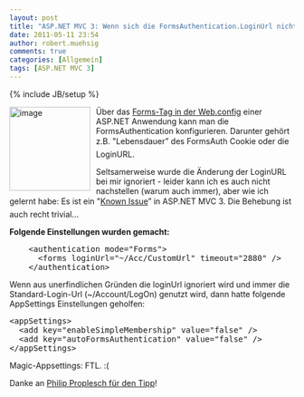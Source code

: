 ```yaml
---
layout: post
title: "ASP.NET MVC 3: Wenn sich die FormsAuthentication.LoginUrl nicht ändern lässt…"
date: 2011-05-11 23:54
author: robert.muehsig
comments: true
categories: [Allgemein]
tags: [ASP.NET MVC 3]
---
```

{% include JB/setup %}
<p><a href="{{BASE_PATH}}/assets/wp-images/image1276.png"><img style="border-bottom: 0px; border-left: 0px; margin: 0px 10px 0px 0px; display: inline; border-top: 0px; border-right: 0px" title="image" border="0" alt="image" align="left" src="{{BASE_PATH}}/assets/wp-images/image_thumb458.png" width="143" height="148" /></a> </p>  <p>Über das <a href="http://msdn.microsoft.com/en-us/library/1d3t3c61.aspx">Forms-Tag in der Web.config</a> einer ASP.NET Anwendung kann man die FormsAuthentication konfigurieren. Darunter gehört z.B. &quot;Lebensdauer” des FormsAuth Cookie oder die LoginURL.</p>  <p>Seltsamerweise wurde die Änderung der LoginURL bei mir ignoriert - leider kann ich es auch nicht nachstellen (warum auch immer), aber wie ich gelernt habe: Es ist ein "<a href="http://www.asp.net/learn/whitepapers/mvc3-release-notes#0.1__Toc274034230">Known Issue</a>” in ASP.NET MVC 3. Die Behebung ist auch recht trivial...</p> <!--more-->  <p><strong>Folgende Einstellungen wurden gemacht:</strong></p>  <div style="padding-bottom: 0px; margin: 0px; padding-left: 0px; padding-right: 0px; display: inline; float: none; padding-top: 0px" id="scid:812469c5-0cb0-4c63-8c15-c81123a09de7:a278d7c5-2779-44b7-b773-02e18431c2a5" class="wlWriterEditableSmartContent"><pre name="code" class="c#">    &lt;authentication mode="Forms"&gt;
      &lt;forms loginUrl="~/Acc/CustomUrl" timeout="2880" /&gt;
    &lt;/authentication&gt;</pre></div>

<p>Wenn aus unerfindlichen Gründen die loginUrl ignoriert wird und immer die Standard-Login-Url (~/Account/LogOn) genutzt wird, dann hatte folgende AppSettings Einstellungen geholfen:</p>

<div style="padding-bottom: 0px; margin: 0px; padding-left: 0px; padding-right: 0px; display: inline; float: none; padding-top: 0px" id="scid:812469c5-0cb0-4c63-8c15-c81123a09de7:99e02fbd-01b7-43de-90e6-a687ac6251d4" class="wlWriterEditableSmartContent"><pre name="code" class="c#">&lt;appSettings&gt;
  &lt;add key="enableSimpleMembership" value="false" /&gt;
  &lt;add key="autoFormsAuthentication" value="false" /&gt;
&lt;/appSettings&gt;</pre></div>

<p>Magic-Appsettings: FTL. :(</p>

<p>Danke an <a href="http://twitter.com/#!/philipproplesch/statuses/67587279887138816">Philip Proplesch für den Tipp</a>!</p>
